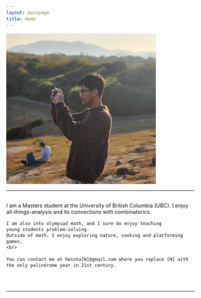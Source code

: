 ```yaml
---
layout: mainpage
title: Home
---
```

<div class="introduction">
  <div class="profile-pic">
    <img src="/assets/images/MyPhoto.jpg" width="400px">
  </div>
  <div>
  <hr>
  <br>
    I am a Masters student at the University of British Columbia (UBC). 
    I enjoy all-things-analysis and its connections with combinatorics. 
    <br>

    I am also into olympiad math, and I sure do enjoy teaching 
    young students problem-solving. 
    Outside of math, I enjoy exploring nature, cooking and platforming games.
    <br>

    You can contact me at heinta[N]@gmail.com where you replace [N] with 
    the only palindrome year in 21st century.
  <br><br>
  <hr>

  </div>
</div>
